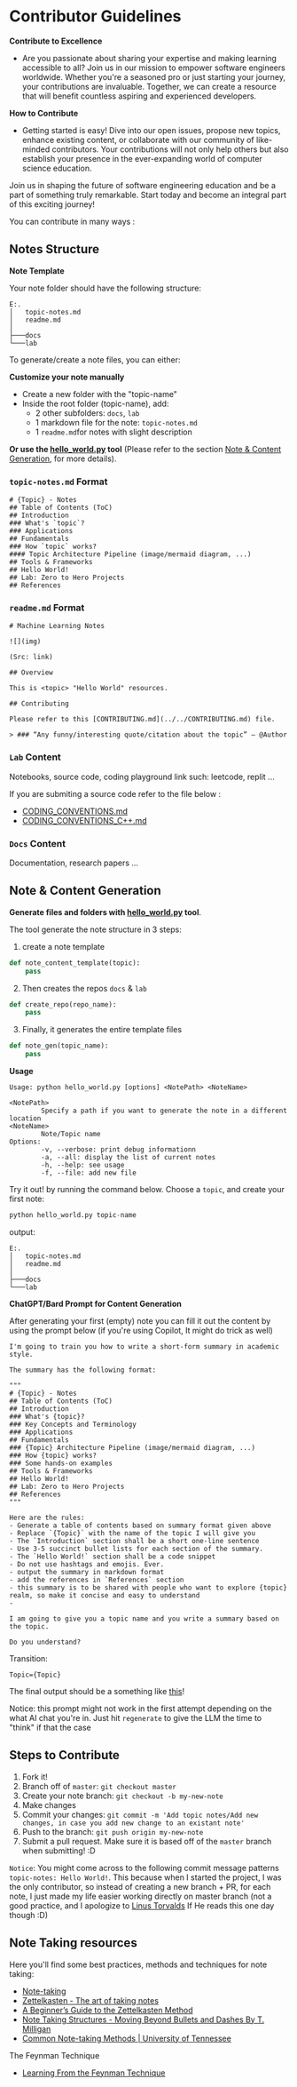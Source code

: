 # Contributor Guidelines

**Contribute to Excellence**

- Are you passionate about sharing your expertise and making learning accessible to all? Join us in our mission to empower software engineers worldwide. Whether you're a seasoned pro or just starting your journey, your contributions are invaluable. Together, we can create a resource that will benefit countless aspiring and experienced developers.

**How to Contribute**

- Getting started is easy! Dive into our open issues, propose new topics, enhance existing content, or collaborate with our community of like-minded contributors. Your contributions will not only help others but also establish your presence in the ever-expanding world of computer science education.

Join us in shaping the future of software engineering education and be a part of something truly remarkable. Start today and become an integral part of this exciting journey!

You can contribute in many ways :

## Notes Structure

**Note Template**

Your note folder should have the following structure:

```
E:.
│   topic-notes.md
│   readme.md
│
├───docs
└───lab
```

To generate/create a note files, you can either:

**Customize your note manually**

- Create a new folder with the "topic-name"
- Inside the root folder (topic-name), add: 
  - 2 other subfolders: `docs`, `lab`
  - 1 markdown file for the note: `topic-notes.md`
  - 1 `readme.md`for notes with slight description

**Or use the [hello_world.py](hello_world.py) tool** (Please refer to the section [Note & Content Generation](#note--content-generation), for more details).


### `topic-notes.md` Format

```
# {Topic} - Notes
## Table of Contents (ToC)
## Introduction
### What's `topic`?
### Applications
## Fundamentals
### How `topic` works?
#### Topic Architecture Pipeline (image/mermaid diagram, ...)
## Tools & Frameworks
## Hello World!
## Lab: Zero to Hero Projects
## References
```

### `readme.md` Format

```
# Machine Learning Notes

![](img)

(Src: link)

## Overview

This is <topic> "Hello World" resources.

## Contributing

Please refer to this [CONTRIBUTING.md](../../CONTRIBUTING.md) file.

> ### “Any funny/interesting quote/citation about the topic” — @Author
```

### `Lab` Content

Notebooks, source code, coding playground link such: leetcode, replit ...

If you are submiting a source code refer to the file below : 

- [CODING_CONVENTIONS.md](./sw-documentation-convention/CODING_CONVENTIONS.md)
- [CODING_CONVENTIONS_C++.md](./sw-documentation-convention/CODING_CONVENTIONS_C++.md)

### `Docs` Content

Documentation, research papers ...


## Note & Content Generation

**Generate files and folders with [hello_world.py](hello_world.py) tool**. 

The tool generate the note structure in 3 steps:

1. create a note template 

```python
def note_content_template(topic):
    pass
```
2. Then creates the repos `docs` & `lab` 

```python
def create_repo(repo_name):
    pass
```
3. Finally, it generates the entire template files

```python
def note_gen(topic_name):
    pass
```
**Usage**
```
Usage: python hello_world.py [options] <NotePath> <NoteName>

<NotePath>
        Specify a path if you want to generate the note in a different location
<NoteName>
        Note/Topic name
Options:
        -v, --verbose: print debug informationn
        -a, --all: display the list of current notes
        -h, --help: see usage
        -f, --file: add new file
```

Try it out! by running the command below. Choose a `topic`, and create your first note:

```python
python hello_world.py topic-name
```

output:

```
E:.
│   topic-notes.md
│   readme.md
│
├───docs
└───lab
```

**ChatGPT/Bard Prompt for Content Generation**

After generating your first (empty) note you can fill it out the content by using the prompt below (if you're using Copilot, It might do trick as well)

```
I'm going to train you how to write a short-form summary in academic style.

The summary has the following format:

"""
# {Topic} - Notes
## Table of Contents (ToC)
## Introduction
### What's {topic}?
### Key Concepts and Terminology
### Applications
## Fundamentals
### {Topic} Architecture Pipeline (image/mermaid diagram, ...)
### How {topic} works?
### Some hands-on examples 
## Tools & Frameworks
## Hello World!
## Lab: Zero to Hero Projects
## References
"""

Here are the rules:
- Generate a table of contents based on summary format given above
- Replace `{Topic}` with the name of the topic I will give you
- The `Introduction` section shall be a short one-line sentence
- Use 3-5 succinct bullet lists for each section of the summary.
- The `Hello World!` section shall be a code snippet
- Do not use hashtags and emojis. Ever.
- output the summary in markdown format
- add the references in `References` section
- this summary is to be shared with people who want to explore {topic} realm, so make it concise and easy to understand
- 

I am going to give you a topic name and you write a summary based on the topic.

Do you understand?
```

Transition:

```
Topic={Topic}
``` 

The final output should be a something like [this](./ai/agi-notes/)!

Notice: this prompt might not work in the first attempt depending on the what AI chat you're in. Just hit `regenerate` to give the LLM the time to "think" if that the case

## Steps to Contribute

1. Fork it!
2. Branch off of `master`: `git checkout master`
3. Create your note branch: `git checkout -b my-new-note`
4. Make changes
5. Commit your changes: `git commit -m 'Add topic notes/Add new changes, in case you add new change to an existant note'`
6. Push to the branch: `git push origin my-new-note`
7. Submit a pull request. Make sure it is based off of the `master` branch when submitting! :D
 
`Notice`: You might come across to the following commit message patterns `topic-notes: Hello World!`. This because when I started the project, I was the only contributor, so instead of creating a new branch + PR, for each note, I just made my life easier working directly on master branch  (not a good practice, and I apologize to [Linus Torvalds](github.com/Torvalds) If He reads this one day though :D)


## Note Taking resources

Here you'll find some best practices, methods and techniques for note taking:

- [Note-taking](https://en.wikipedia.org/wiki/Note-taking)
- [Zettelkasten - The art of taking notes](https://en.wikipedia.org/wiki/Zettelkasten)
- [A Beginner’s Guide to the Zettelkasten Method](https://zenkit.com/en/blog/a-beginners-guide-to-the-zettelkasten-method/)
- [Note Taking Structures - Moving Beyond Bullets and Dashes By T. Milligan](https://www.dunwoody.edu/pdfs/Elftmann-Note-Taking-Structures.pdf)
- [Common Note-taking Methods | University of Tennessee](https://www.utc.edu/enrollment-management-and-student-affairs/center-for-academic-support-and-advisement/tips-for-academic-success/note-taking)

The Feynman Technique
- [Learning From the Feynman Technique](https://evernote.com/blog/learning-from-the-feynman-technique/)



